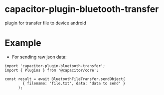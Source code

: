 # capacitor-plugin-bluetooth-transfer
plugin for transfer file to device android

# Example

- For sending raw json data:
~~~
import 'capacitor-plugin-bluetooth-transfer';
import { Plugins } from '@capacitor/core';

const result = await BluetoothFileTransfer.sendObject(
        { filename: 'file.txt', data: 'data to send' }
      );